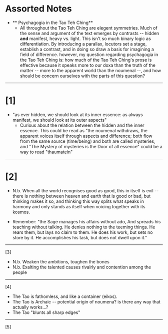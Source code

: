 # Assorted Notes

- ** Psychagogia in the Tao Teh Ching**
  - All throughout the Tao Teh Ching are elegent symmetries. Much of the sense and argument of the text emerges by contrasts -- hidden **and** manifest, heavy vs. light. This isn't so much binary logic as differentiation. By introducing a parallax, locutors set a stage, establish a contrast, and in doing so draw a basis for imagining a field of difference. however, my question regarding psychagogia in the Tao Teh Ching is: how much of the Tao Teh Ching's prose is effective because it speaks more to our doxa than the truth of the matter -- more to the apparent world than the noumenal --, and how should be concern ourselves with the parts of this question?


---

# [1]

- "as ever hidden, we should look at its inner essence: as always manifest, we should look at its outer aspects"
  - Curious about the relation between the hidden and the inner essence. This could be read as "the noumenal withdraws, the apparent voices itself through aspects and difference; both flow from the same source (time/being) and both are called mysteries, and "The Mystery of mysteries is the Door of all essence" could be a way to read "thaumatein"

---

# [2]

- N.b. When all the world recognises good as good, this in itself is evil -- there is nothing between heaven and earth that is good or bad, but thinking makes it so, and thinking this way splits what speaks in harmony and only stands as itself when voicing together with its kosmos.

- Remember: "the Sage manages his affairs without ado, And spreads his teaching without talking. He denies nothing to the teeming things. He rears them, but lays no claim to them. He does his work, but sets no store by it. He accomplishes his task, but does not dwell upon it."

---

[3]

- N.b. Weaken the ambitions, toughen the bones
- N.b. Exalting the talented causes rivalrly and contention among the people

---

[4]

- The Tao is fathomless, and like a container (eikos). 
- The Tao is Archaic -- potential origin of noumena? is there any way that actually works...?
- The Tao "blunts all sharp edges"

---

[5]


